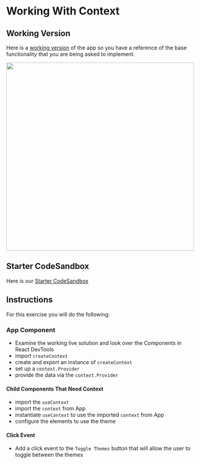 # Working With Context

## Working Version
Here is a [working version](https://xn0b1.csb.app/) of the app so you have a reference of the base functionality that you are being asked to implement. 

<img src="https://i.imgur.com/nKZWv5c.png" width=500/>

## Starter CodeSandbox
Here is our [Starter CodeSandbox](https://codesandbox.io/s/usecontext-lab-themes-starter-iuq8m?file=/src/App.js)

## Instructions
For this exercise you will do the following:

### App Component
- Examine the working live solution and look over the Components in React DevTools
- import `createContext` 
- create and export an instance of `createContext`
- set up a `context.Provider`
- provide the data via the `context.Provider`

#### Child Components That Need Context
- import the `useContext`
- import the `context` from App
- instantiate `useContext` to use the imported `context` from App
- configure the elements to use the theme


#### Click Event

- Add a click event to the `Toggle Themes` button that will allow the user to toggle between the themes
